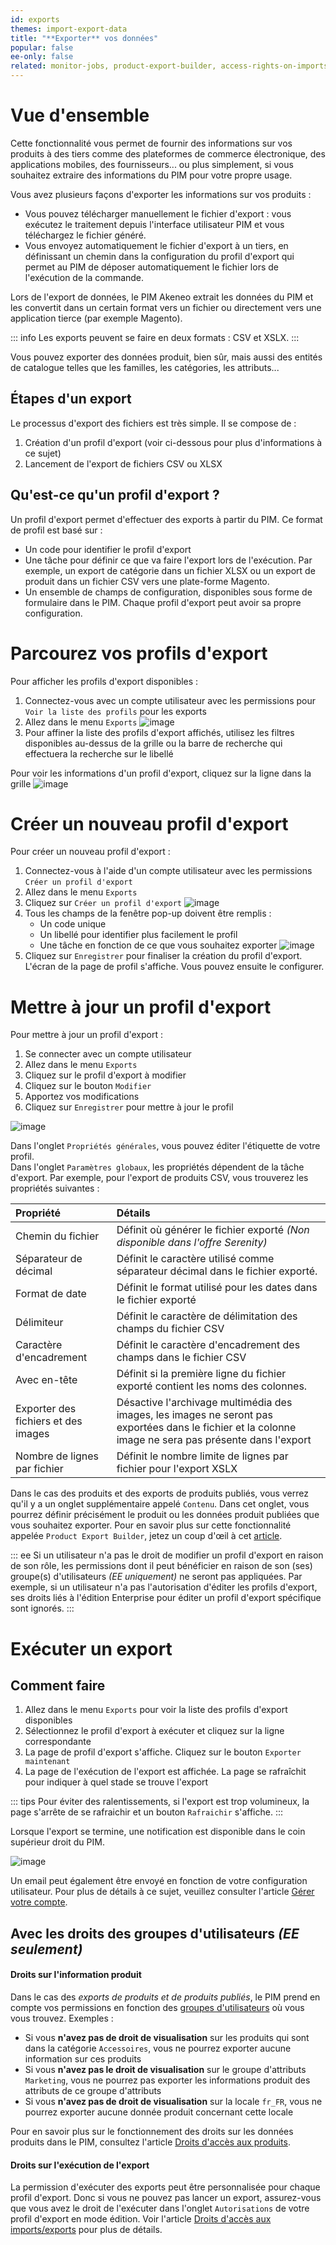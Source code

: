 ```yaml
---
id: exports
themes: import-export-data
title: "**Exporter** vos données"
popular: false
ee-only: false
related: monitor-jobs, product-export-builder, access-rights-on-imports-exports, imports
---
```


# Vue d'ensemble

Cette fonctionnalité vous permet de fournir des informations sur vos produits à des tiers comme des plateformes de commerce électronique, des applications mobiles, des fournisseurs... ou plus simplement, si vous souhaitez extraire des informations du PIM pour votre propre usage.

Vous avez plusieurs façons d'exporter les informations sur vos produits :
- Vous pouvez télécharger manuellement le fichier d'export : vous exécutez le traitement depuis l'interface utilisateur PIM et vous téléchargez le fichier généré.
- Vous envoyez automatiquement le fichier d'export à un tiers, en définissant un chemin dans la configuration du profil d'export qui permet au PIM de déposer automatiquement le fichier lors de l'exécution de la commande.

Lors de l'export de données, le PIM Akeneo extrait les données du PIM et les convertit dans un certain format vers un fichier ou directement vers une application tierce (par exemple Magento).

::: info
Les exports peuvent se faire en deux formats : CSV et XSLX.
:::

Vous pouvez exporter des données produit, bien sûr, mais aussi des entités de catalogue telles que les familles, les catégories, les attributs...

## Étapes d'un export
Le processus d'export des fichiers est très simple. Il se compose de :
1.  Création d'un profil d'export (voir ci-dessous pour plus d'informations à ce sujet)
1.  Lancement de l'export de fichiers CSV ou XLSX

## Qu'est-ce qu'un profil d'export ?
Un profil d'export permet d'effectuer des exports à partir du PIM. Ce format de profil est basé sur :
- Un code pour identifier le profil d'export
- Une tâche pour définir ce que va faire l'export lors de l'exécution. Par exemple, un export de catégorie dans un fichier XLSX ou un export de produit dans un fichier CSV vers une plate-forme Magento.
- Un ensemble de champs de configuration, disponibles sous forme de formulaire dans le PIM. Chaque profil d'export peut avoir sa propre configuration.

# Parcourez vos profils d'export

Pour afficher les profils d'export disponibles :
1.  Connectez-vous avec un compte utilisateur avec les permissions pour `Voir la liste des profils` pour les exports
1.  Allez dans le menu `Exports`
![image](Exports_Mainpage_fr.png)
1.  Pour affiner la liste des profils d'export affichés, utilisez les filtres disponibles au-dessus de la grille ou la barre de recherche qui effectuera la recherche sur le libellé

Pour voir les informations d'un profil d'export, cliquez sur la ligne dans la grille
![image](Exports_Mainpage2_fr.png)

# Créer un nouveau profil d'export

Pour créer un nouveau profil d'export :
1.  Connectez-vous à l'aide d'un compte utilisateur avec les permissions `Créer un profil d'export`
1.  Allez dans le menu `Exports`
1.  Cliquez sur `Créer un profil d'export`
![image](Exports_MainpageCreateExportExportProfile_fr.png)
1.  Tous les champs de la fenêtre pop-up doivent être remplis :
    - Un code unique
    - Un libellé pour identifier plus facilement le profil
    - Une tâche en fonction de ce que vous souhaitez exporter
![image](Exporte_CreateExportProfile1_fr.png)
1.  Cliquez sur `Enregistrer` pour finaliser la création du profil d'export. L'écran de la page de profil s'affiche. Vous pouvez ensuite le configurer.

# Mettre à jour un profil d'export

Pour mettre à jour un profil d'export :
1.  Se connecter avec un compte utilisateur
1.  Allez dans le menu `Exports`
1.  Cliquez sur le profil d'export à modifier
1.  Cliquez sur le bouton `Modifier`
1.  Apportez vos modifications
1.  Cliquez sur `Enregistrer` pour mettre à jour le profil

![image](Exports_Edit_fr.png)

Dans l'onglet `Propriétés générales`, vous pouvez éditer l'étiquette de votre profil.  
Dans l'onglet `Paramètres globaux`, les propriétés dépendent de la tâche d'export. Par exemple, pour l'export de produits CSV, vous trouverez les propriétés suivantes :

| Propriété           | Détails |
|:--------------------|:----------|
| Chemin du fichier   | Définit où générer le fichier exporté _(Non disponible dans l'offre Serenity)_ |
| Séparateur de décimal| Définit le caractère utilisé comme séparateur décimal dans le fichier exporté. |
| Format de date      | Définit le format utilisé pour les dates dans le fichier exporté |
| Délimiteur          | Définit le caractère de délimitation des champs du fichier CSV |
| Caractère d'encadrement | Définit le caractère d'encadrement des champs dans le fichier CSV |
| Avec en-tête        | Définit si la première ligne du fichier exporté contient les noms des colonnes.|
| Exporter des fichiers et des images | Désactive l'archivage multimédia des images, les images ne seront pas exportées dans le fichier et la colonne image ne sera pas présente dans l'export |
| Nombre de lignes par fichier | Définit le nombre limite de lignes par fichier pour l'export XSLX |

Dans le cas des produits et des exports de produits publiés, vous verrez qu'il y a un onglet supplémentaire appelé `Contenu`. Dans cet onglet, vous pourrez définir précisément le produit ou les données produit publiées que vous souhaitez exporter. Pour en savoir plus sur cette fonctionnalité appelée `Product Export Builder`, jetez un coup d'œil à cet [article](product-export-builder.html).

::: ee
Si un utilisateur n'a pas le droit de modifier un profil d'export en raison de son rôle, les permissions dont il peut bénéficier en raison de son (ses) groupe(s) d'utilisateurs _(EE uniquement)_ ne seront pas appliquées. Par exemple, si un utilisateur n'a pas l'autorisation d'éditer les profils d'export, ses droits liés à l'édition Enterprise pour éditer un profil d'export spécifique sont ignorés.
:::


# Exécuter un export

## Comment faire
1.  Allez dans le menu `Exports` pour voir la liste des profils d'export disponibles
1.  Sélectionnez le profil d'export à exécuter et cliquez sur la ligne correspondante
1.  La page de profil d'export s'affiche. Cliquez sur le bouton `Exporter maintenant`
1.  La page de l'exécution de l'export est affichée. La page se rafraîchit pour indiquer à quel stade se trouve l'export

::: tips
Pour éviter des ralentissements, si l'export est trop volumineux, la page s'arrête de se rafraichir et un bouton `Rafraichir` s'affiche.
:::

Lorsque l'export se termine, une notification est disponible dans le coin supérieur droit du PIM.

![image](Exports_ExportProcess_fr.gif)

Un email peut également être envoyé en fonction de votre configuration utilisateur. Pour plus de détails à ce sujet, veuillez consulter l'article [Gérer votre compte](manage-your-account.html).

## Avec les droits des groupes d'utilisateurs _(EE seulement)_

#### Droits sur l'information produit
Dans le cas des *exports de produits et de produits publiés*, le PIM prend en compte vos permissions en fonction des [groupes d'utilisateurs](what-is-a-user-group.html) où vous vous trouvez.
Exemples :
- Si vous **n'avez pas de droit de visualisation** sur les produits qui sont dans la catégorie `Accessoires`, vous ne pourrez exporter aucune information sur ces produits
- Si vous **n'avez pas le droit de visualisation** sur le groupe d'attributs `Marketing`, vous ne pourrez pas exporter les informations produit des attributs de ce groupe d'attributs
- Si vous **n'avez pas de droit de visualisation** sur la locale `fr_FR`, vous ne pourrez exporter aucune donnée produit concernant cette locale

Pour en savoir plus sur le fonctionnement des droits sur les données produits dans le PIM, consultez l'article [Droits d'accès aux produits](access-rights-on-products.html).

#### Droits sur l'exécution de l'export
La permission d'exécuter des exports peut être personnalisée pour chaque profil d'export. Donc si vous ne pouvez pas lancer un export, assurez-vous que vous avez le droit de l'exécuter dans l'onglet `Autorisations` de votre profil d'export en mode édition. Voir l'article [Droits d'accès aux imports/exports](access-rights-on-imports-exports.html) pour plus de détails.
